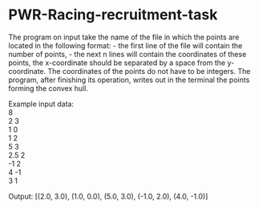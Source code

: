 # PWR-Racing-recruitment-task
The program on input take the name of the file in which the points are located in the following format:
<n> - the first line of the file will contain the number of points,
<x> <y> - the next n lines will contain the coordinates of these points,
the x-coordinate should be separated by a space from the y-coordinate.
The coordinates of the points do not have to be integers.
The program, after finishing its operation, writes out in the terminal the points forming the convex hull.

Example input data:  
 8  
 2 3  
 1 0  
 1 2  
 5 3  
 2.5 2  
 -1 2  
 4 -1  
 3 1  

Output:
[(2.0, 3.0), (1.0, 0.0), (5.0, 3.0), (-1.0, 2.0), (4.0, -1.0)]
